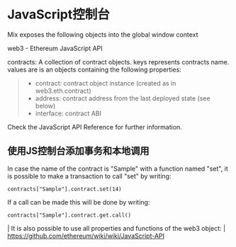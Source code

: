 # JavaScript控制台

Mix exposes the following objects into the global window context

web3 - Ethereum JavaScript API

contracts: A collection of contract objects. keys represents contracts
name. values are is an objects containing the following properties:

> - contract: contract object instance (created as in
>   web3.eth.contract)
> - address: contract address from the last deployed state (see below)
> - interface: contract ABI

Check the JavaScript API Reference for further information.

## 使用JS控制台添加事务和本地调用

In case the name of the contract is "Sample" with a function named
"set", it is possible to make a transaction to call "set" by writing:

    contracts["Sample"].contract.set(14)

If a call can be made this will be done by writing:

    contracts["Sample"].contract.get.call()

| It is also possible to use all properties and functions of the web3
  object:
| <https://github.com/ethereum/wiki/wiki/JavaScript-API>
